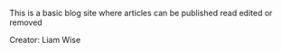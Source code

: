 This is a basic blog site where articles can be published read edited or removed

Creator: Liam Wise